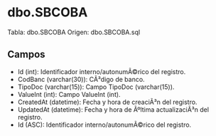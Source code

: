 ﻿# dbo.SBCOBA

Tabla: dbo.SBCOBA
Origen: dbo.SBCOBA.sql

## Campos

- Id (int): Identificador interno/autonumÃ©rico del registro.
- CodBanc (varchar(30)): CÃ³digo de banco.
- TipoDoc (varchar(15)): Campo TipoDoc (varchar(15)).
- ValueInt (int): Campo ValueInt (int).
- CreatedAt (datetime): Fecha y hora de creaciÃ³n del registro.
- UpdatedAt (datetime): Fecha y hora de Ãºltima actualizaciÃ³n del registro.
- Id (ASC): Identificador interno/autonumÃ©rico del registro.

